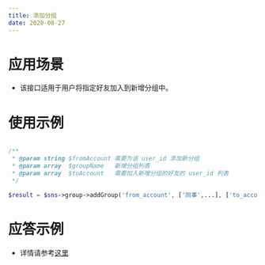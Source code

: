 ```yaml
---
title: 添加分组
date: 2020-08-27
---
```


# 应用场景

- 该接口适用于用户将指定好友加入到新增分组中。

# 使用示例

```php

/**
 * @param string $fromAccount 需要为该 user_id 添加新分组
 * @param array  $groupName   新增分组列表
 * @param array  $toAccount   需要加入新增分组的好友的 user_id 列表
 */

$result = $sns->group->addGroup('from_account', ['同事',...], ['to_account1','to_account2',...]);

```

# 应答示例

- 详情请参考[这里](https://cloud.tencent.com/document/product/269/10107)